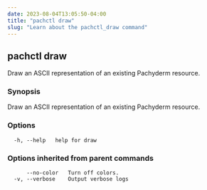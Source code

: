 ```yaml
---
date: 2023-08-04T13:05:50-04:00
title: "pachctl draw"
slug: "Learn about the pachctl_draw command"
---
```


## pachctl draw

Draw an ASCII representation of an existing Pachyderm resource.

### Synopsis

Draw an ASCII representation of an existing Pachyderm resource.

### Options

```
  -h, --help   help for draw
```

### Options inherited from parent commands

```
      --no-color   Turn off colors.
  -v, --verbose    Output verbose logs
```

